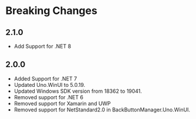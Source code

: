# Breaking Changes

## 2.1.0
* Add Support for .NET 8

## 2.0.0
* Added Support for .NET 7
* Updated Uno.WinUI to 5.0.19.
* Updated Windows SDK version from 18362 to 19041.
* Removed support for .NET 6 
* Removed support for Xamarin and UWP
* Removed support for NetStandard2.0 in BackButtonManager.Uno.WinUI.